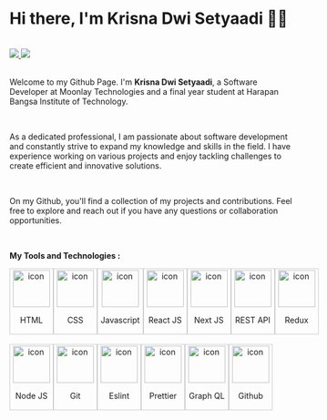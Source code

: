 <h1>Hi there, I'm Krisna Dwi Setyaadi 👋👯</h1>
<br/>
<div align="justify">
    <a href="https://www.instagram.com/krisnasetyadii/">
        <img src="https://img.shields.io/badge/Instagram-%23E4405F.svg?style=for-the-badge&logo=Instagram&logoColor=white">
    </a>
    <a href="https://www.linkedin.com/in/krisnadwisetyaadi/">
        <img src="https://img.shields.io/badge/Linkedin-%231DA1F2.svg?style=for-the-badge&logo=Linkedin&logoColor=white" />
    </a>
</div>
<br/>
<p>Welcome to my Github Page. I'm <b>Krisna Dwi Setyaadi</b>, a Software Developer at Moonlay Technologies and a final year student at Harapan Bangsa Institute of Technology.</p>
<br/>
<p>As a dedicated professional, I am passionate about software development and constantly strive to expand my knowledge and skills in the field. I have experience working on various projects and enjoy tackling challenges to create efficient and innovative solutions.</p>
<br/>
<p>On my Github, you'll find a collection of my projects and contributions. Feel free to explore and reach out if you have any questions or collaboration opportunities.</p>
<br/>

**My Tools and Technologies :**
<div>
    <div style="display: flex; align-items: flex-start;">
        <div style="border: 1px solid #ccc; padding-right: 5px; padding-left: 5px; padding-top:2px; padding-bottom: 2px; text-align: center;">
            <img src="https://skillicons.dev/icons?i=html&theme=light" alt="icon" width="65" height="65" />
            <p>HTML</p>
        </div>
        <div style="border: 1px solid #ccc; padding-right: 5px; padding-left: 5px; padding-top:2px; padding-bottom: 2px; text-align: center;">
            <img src="https://skillicons.dev/icons?i=css&theme=light" alt="icon" width="65" height="65" />
            <p>CSS</p>
        </div>
        <div style="border: 1px solid #ccc; padding-right: 5px; padding-left: 5px; padding-top:2px; padding-bottom: 2px; text-align: center;">
            <img src="https://techstack-generator.vercel.app/js-icon.svg" alt="icon" width="65" height="65" />
            <p>Javascript</p>
        </div>
        <div style="border: 1px solid #ccc; padding-right: 5px; padding-left: 5px; padding-top:2px; padding-bottom: 2px; text-align: center;">
            <img src="https://techstack-generator.vercel.app/react-icon.svg" alt="icon" width="65" height="65" />
            <p>React JS</p>
        </div>
        <div style="border: 1px solid #ccc; padding-right: 5px; padding-left: 5px; padding-top:2px; padding-bottom: 2px; text-align: center;">
            <img src="https://skillicons.dev/icons?i=nextjs&theme=light" alt="icon" width="65" height="65" />
            <p>Next JS</p>
        </div>
        <div style="border: 1px solid #ccc; padding-right: 5px; padding-left: 5px; padding-top:2px; padding-bottom: 2px; text-align: center;">
            <img src="https://techstack-generator.vercel.app/restapi-icon.svg" alt="icon" width="65" height="65" />
            <p>REST API</p>
        </div>
        <div style="border: 1px solid #ccc; padding-right: 5px; padding-left: 5px; padding-top:2px; padding-bottom: 2px; text-align: center;">
            <img src="https://techstack-generator.vercel.app/redux-icon.svg" alt="icon" width="65" height="65" />
            <p>Redux</p>
        </div>   
    </div>
<br/>
    <div style="display: flex; align-items: flex-start;">
        <div style="border: 1px solid #ccc; padding-right: 5px; padding-left: 5px; padding-top:2px; padding-bottom: 2px; text-align: center;">
            <img src="https://skillicons.dev/icons?i=nodejs&theme=light" alt="icon" width="65" height="65" />
            <p>Node JS</p>
        </div>
        <div style="border: 1px solid #ccc; padding-right: 5px; padding-left: 5px; padding-top:2px; padding-bottom: 2px; text-align: center;">
            <img src="https://skillicons.dev/icons?i=git&theme=light" alt="icon" width="65" height="65" />
            <p>Git</p>
        </div>
        <div style="border: 1px solid #ccc; padding-right: 5px; padding-left: 5px; padding-top:2px; padding-bottom: 2px; text-align: center;">
            <img src="https://techstack-generator.vercel.app/eslint-icon.svg" alt="icon" width="65" height="65" />
            <p>Eslint</p>
        </div>
        <div style="border: 1px solid #ccc; padding-right: 5px; padding-left: 5px; padding-top:2px; padding-bottom: 2px; text-align: center;">
            <img src="https://techstack-generator.vercel.app/prettier-icon.svg" alt="icon" width="65" height="65" />
            <p>Prettier</p>
        </div>
        <div style="border: 1px solid #ccc; padding-right: 5px; padding-left: 5px; padding-top:2px; padding-bottom: 2px; text-align: center;">
            <img src="https://techstack-generator.vercel.app/graphql-icon.svg" alt="icon" width="65" height="65" />
            <p>Graph QL</p>
        </div>
        <div style="border: 1px solid #ccc; padding-right: 5px; padding-left: 5px; padding-top:2px; padding-bottom: 2px; text-align: center;">
            <img src="https://techstack-generator.vercel.app/github-icon.svg" alt="icon" width="65" height="65" />
            <p>Github</p>
        </div>
    </div>
</div>
